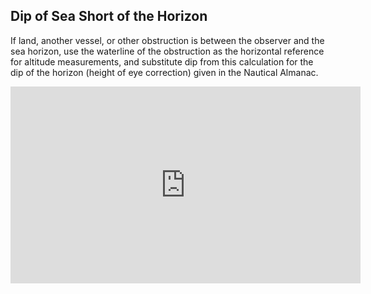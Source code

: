 ## Dip of Sea Short of the Horizon
If land, another vessel, or other obstruction is between the observer and the sea horizon, use the waterline of the obstruction as the horizontal reference for altitude measurements, and substitute dip from this calculation for the dip of the horizon (height of eye correction) given in the Nautical Almanac. 

<iframe width="560" height="315" src="https://www.youtube.com/embed/tJ-E9PD3lU4" title="YouTube video player" frameborder="0" allow="accelerometer; autoplay; clipboard-write; encrypted-media; gyroscope; picture-in-picture" allowfullscreen></iframe>
